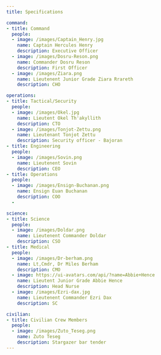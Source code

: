 ```yaml
---
title: Specifications

command:
- title: Command
  people:
  - image: /images/Captain_Henry.jpg
    name: Captain Hercules Henry
    description: Executive Officer
  - image: /images/Dosru-Reson.png
    name: Commander Dosru Reson
    description: First Officer
  - image: /images/Ziara.png
    name: Lieutenent Junior Grade Ziara Rrareth
    description: CHO

operations:
- title: Tactical/Security
  people:
  - image: /images/Okel.jpg
    name: Lieutent Okel Th'akyllith
    description: CTO
  - image: /images/Tonjot-Zettu.png
    name: Lieutenant Tonjot Zettu
    description: Security officer - Bajoran
- title: Engineering
  people: 
  - image: /images/Sovin.png
    name: Lieutenent Sovin
    description: CEO
- title: Operations
  people:
  - image: /images/Ensign-Buchanan.png
    name: Ensign Euan Buchanan
    description: COO
  - 

science:
- title: Science
  people:
  - image: /images/Doldar.png
    name: Lieutenent Commander Doldar
    description: CSO
- title: Medical
  people: 
  - image: /images/Dr-berham.png
    name: Lt,Cmdr, Dr Miles Berham
    description: CMO
  - image: https://ui-avatars.com/api/?name=Abbie+Hence
    name: Lieutent Junior Grade Abbie Hence
    description: Head Nurse
  - image: /images/Ezri-dax.jpg
    name: Lieutenent Commander Ezri Dax
    description: SC

civilian:
- title: Civilian Crew Members
  people:
  - image: /images/Zuto_Teseg.png
    name: Zuto Teseg
    description: Stargazer bar tender
---
```

